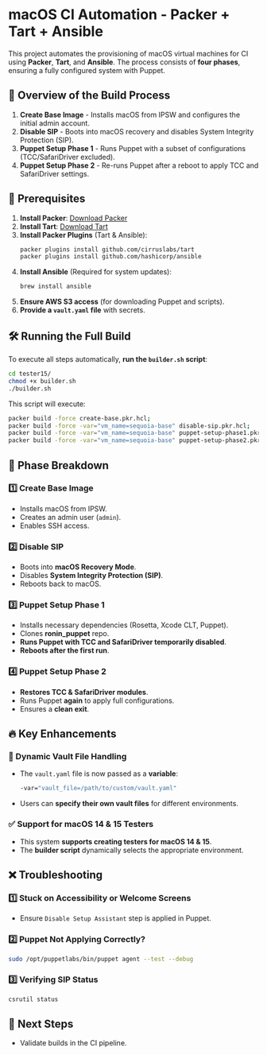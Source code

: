 # macOS CI Automation - Packer + Tart + Ansible

This project automates the provisioning of macOS virtual machines for CI using **Packer**, **Tart**, and **Ansible**. 
The process consists of **four phases**, ensuring a fully configured system with Puppet.

## 🚀 Overview of the Build Process

1. **Create Base Image** - Installs macOS from IPSW and configures the initial admin account.
2. **Disable SIP** - Boots into macOS recovery and disables System Integrity Protection (SIP).
3. **Puppet Setup Phase 1** - Runs Puppet with a subset of configurations (TCC/SafariDriver excluded).
4. **Puppet Setup Phase 2** - Re-runs Puppet after a reboot to apply TCC and SafariDriver settings.

## 🔧 Prerequisites

1. **Install Packer**: [Download Packer](https://developer.hashicorp.com/packer/downloads)
2. **Install Tart**: [Download Tart](https://github.com/cirruslabs/tart)
3. **Install Packer Plugins** (Tart & Ansible):
   ```sh
   packer plugins install github.com/cirruslabs/tart
   packer plugins install github.com/hashicorp/ansible
   ```
4. **Install Ansible** (Required for system updates):
   ```sh
   brew install ansible
   ```
5. **Ensure AWS S3 access** (for downloading Puppet and scripts).
6. **Provide a `vault.yaml` file** with secrets.

## 🛠 Running the Full Build

To execute all steps automatically, **run the `builder.sh` script**:

```sh
cd tester15/
chmod +x builder.sh
./builder.sh
```

This script will execute:
```sh
packer build -force create-base.pkr.hcl;
packer build -force -var="vm_name=sequoia-base" disable-sip.pkr.hcl;
packer build -force -var="vm_name=sequoia-base" puppet-setup-phase1.pkr.hcl;
packer build -force -var="vm_name=sequoia-base" puppet-setup-phase2.pkr.hcl;
```

## 📜 Phase Breakdown

### 1️⃣ Create Base Image
- Installs macOS from IPSW.
- Creates an admin user (`admin`).
- Enables SSH access.

### 2️⃣ Disable SIP
- Boots into **macOS Recovery Mode**.
- Disables **System Integrity Protection (SIP)**.
- Reboots back to macOS.

### 3️⃣ Puppet Setup Phase 1
- Installs necessary dependencies (Rosetta, Xcode CLT, Puppet).
- Clones **ronin_puppet** repo.
- **Runs Puppet with TCC and SafariDriver temporarily disabled**.
- **Reboots after the first run**.

### 4️⃣ Puppet Setup Phase 2
- **Restores TCC & SafariDriver modules**.
- Runs Puppet **again** to apply full configurations.
- Ensures a **clean exit**.

## 🔥 Key Enhancements

### 🔄 Dynamic Vault File Handling
- The `vault.yaml` file is now passed as a **variable**:
  ```sh
  -var="vault_file=/path/to/custom/vault.yaml"
  ```
- Users can **specify their own vault files** for different environments.

### ✅ Support for macOS 14 & 15 Testers
- This system **supports creating testers for macOS 14 & 15**.
- The **builder script** dynamically selects the appropriate environment.

## ❌ Troubleshooting

### 1️⃣ Stuck on Accessibility or Welcome Screens
- Ensure `Disable Setup Assistant` step is applied in Puppet.

### 2️⃣ Puppet Not Applying Correctly?
```sh
sudo /opt/puppetlabs/bin/puppet agent --test --debug
```

### 3️⃣ Verifying SIP Status
```sh
csrutil status
```

## 🎉 Next Steps
- Validate builds in the CI pipeline.
